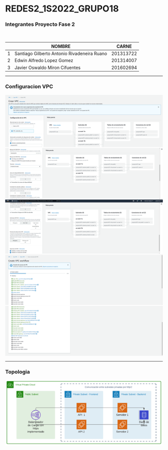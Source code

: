 # REDES2_1S2022_GRUPO18

### Integrantes Proyecto Fase 2
<br>

|   | NOMBRE                                      | CARNE     |
| - | ------------------------------------------- | --------- |
| 1 | Santiago Gilberto Antonio Rivadeneira Ruano | 201313722 |
| 2 | Edwin Alfredo Lopez Gomez                   | 201314007 |
| 3 | Javier Oswaldo Miron Cifuentes              | 201602694 |

---
### Configuracion VPC
<img src="images/img1.png">
<img src="images/img2.png">
<img src="images/img3.png">
<img src="images/img4.png">
<img src="images/img5.png">

---
### Topologia
<img src="images/arquitectura.png">

